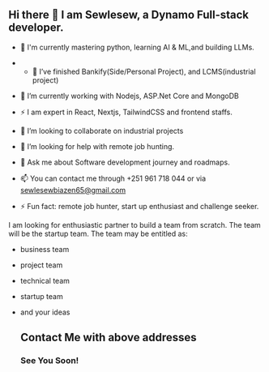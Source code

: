 ## Hi there 👋 I am Sewlesew, a Dynamo Full-stack developer.


- 🔭 I'm currently mastering python, learning AI & ML,and building LLMs.
- - 🔭 I’ve finished Bankify(Side/Personal Project), and LCMS(industrial project)
  
- 🌱 I’m currently working with Nodejs, ASP.Net Core and MongoDB
  
- ⚡ I am expert in React, Nextjs, TailwindCSS and frontend staffs.
  
- 👯 I’m looking to collaborate on industrial projects
  
- 🤔 I’m looking for help with remote job hunting.
  
- 💬 Ask me about Software development journey and roadmaps.
  
- 📫 You can contact me through +251 961 718 044 or via sewlesewbiazen65@gmail.com
  
- ⚡ Fun fact: remote job hunter, start up enthusiast and challenge seeker.



I am looking for enthusiastic partner to build a team from scratch. The team will be the startup team.
The team may be entitled as:
- business team
- project team
- technical team
- startup team
- and your ideas


  ## Contact Me with above addresses
  ### See You Soon!


